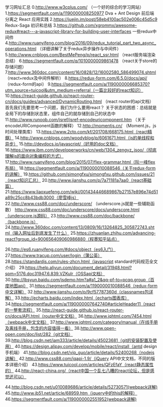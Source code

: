 ﻿学习网址汇总
0.http://www.w3cplus.com/ （一个好的综合的学习网站）
1.https://segmentfault.com/a/1190000008250977    Dva + Ant Design 前后端分离之 React 应用实践
2.https://juejin.im/post/58eb4100ac502e006c45d5c9    Redux-Saga 初识和总结
3.https://github.com/xgrommx/awesome-redux#react---a-javascript-library-for-building-user-interfaces   一些redux中间件 
4.http://www.ruanyifeng.com/blog/2016/09/redux_tutorial_part_two_async_operations.html   （详细讲解了关于redux异步操作与中间件）
5.http://www.cnblogs.com/BestMePeng/p/react_ssr.html  （react服务端渲染总结）
6.https://segmentfault.com/q/1010000009861478    （react关于store的存储问题）
7.http://www.360doc.com/content/16/0828/12/16002580_586499074.shtml  （react+redux及中间件解析）
8.https://redux-form.com/6.5.0/docs/api/   （redux-form的api）
9.https://segmentfault.com/a/1190000006685370?utm_source=tuicool&utm_medium=referral（一篇比较好的react知识）
10.https://react-guide.github.io/react-router-cn/docs/guides/advanced/DynamicRouting.html  （react router的api文档）
首先我们先要思考一个问题，我们为什么要用react？
关于状态的困惑：总结就是全局下的存储到状态里，组件自己的就存储到自己的状态中
11.http://www.runoob.com/jsref/jsref-encodeuricomponent.htm              （关于encodeURIComponent函数的解释）
12.http://momentjs.cn/       （Moment.js，js时间处理类库）
13.https://www.2cto.com/kf/201708/668175.html（react精髓）
14.http://www.cnblogs.com/woodyblog/p/6061671.html（js的单线程和异步）
15.http://devdocs.io/javascript/（好用的doc文档）
16.https://www.ibm.com/developerworks/cn/web/1304_zengyz_jsoo/（彻底理解js的面向对象编程的方式）
17.http://www.ruanyifeng.com/blog/2015/07/flex-grammar.html（阮一峰flex布局）
18.https://segmentfault.com/a/1190000010088546（关于redux-form的讲解）
19.https://github.com/simongfxu/simongfxu.github.com/issues/21（react知识汇总）
20.http://www.jianshu.com/p/7a71181a7aa0（react基础篇）
21.https://www.liaoxuefeng.com/wiki/001434446689867b27157e896e74d51a89c25cc8b43bdb3000（廖雪峰js）
22.http://www.css88.com/doc/underscore/ （underscore.js就是一些辅助函数）
http://www.css88.com/doc/underscore/docs/underscore.html（underscore.js源码）
23.http://www.css88.com/doc/backbone/（backbone.js）
24.http://www.360doc.com/content/13/0809/16/13264825_305872743.shtml（输入网址后到底发生了什么）
25.https://zhuanlan.zhihu.com/advancing-react?group_id=900656409060986880（程墨知乎站点）

26.http://es6.ruanyifeng.com/#docs/object（es6入门）
27.https://www.tracup.com/user/login（蒲公英）
28.https://standardjs.com/rules-zhcn.html（javascript standard代码规范全文介绍）
29.https://help.aliyun.com/document_detail/31948.html?spm=5176.doc31947.6.839.VZKuIr（OSSapi文档）
30.http://lbsyun.baidu.com/jsdemo.htm?a#a1_2&qq-pf-to=pcqq.group（百度地图api）
31.https://segmentfault.com/a/1190000010088546（redux-form中文详解）
32.http://www.jianshu.com/p/9cf57787360d（classnames包详解）
33.http://echarts.baidu.com/index.html（echarts图表库）
34.https://segmentfault.com/a/1190000007642740#articleHeader11（react的一整套流程）
35.http://react-guide.github.io/react-router-cn/docs/API.html（router中文文档）
36.http://www.jqhtml.com/7454.html（webpack中文文档）
37.http://www.jqhtml.com/category/manual（在线手册及离线手册，包含的内容值得一看）
38.http://www.open-open.com/doc/list/282（git文档）
39.http://blog.csdn.net/iam333/article/details/45023681（git的安装配置及使用）
40.https://design.alipay.com/develop/mobile/react/install（antd design手机端）
41.http://blog.csdn.net/vip_guo/article/details/52400268（nodejs讲解）
42.http://www.css88.com/jqapi-1.9/（jQuery API中文文档，不同的版本详细介绍）
43.https://www.tuicool.com/articles/QFzEfaY（react静态属性的）
44.http://react-china.org/（react中国一个乱七八糟的react论坛，但是感觉还可以）

44.http://blog.csdn.net/u010089686/article/details/52730571(webpack详解)
45.http://www.jb51.net/article/68959.htm（jquery中的this的解释）
46.https://segmentfault.com/a/1190000002551952(webpack讲解)